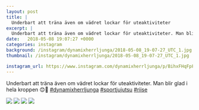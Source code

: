 ```yaml
---
layout: post
title: |
  Underbart att träna även om vädret lockar för uteaktiviteter
excerpt: |
  Underbart att träna även om vädret lockar för uteaktiviteter. Man blir glad i hela kroppen 😊🤙   
date:   2018-05-08 19:07:27 +0000
categories: instagram
background: /instagram/dynamixherrljunga/2018-05-08_19-07-27_UTC_1.jpg
thumbnail: /instagram/dynamixherrljunga/2018-05-08_19-07-27_UTC_1.jpg

instagram_url: https://www.instagram.com/dynamixherrljunga/p/BihxFHqFpFU
---
```

Underbart att träna även om vädret lockar för uteaktiviteter. Man blir glad i hela kroppen 😊🤙 [#dynamixherrljunga](https://www.instagram.com/explore/tags/dynamixherrljunga/) [#sportjujutsu](https://www.instagram.com/explore/tags/sportjujutsu/) [#riise](https://www.instagram.com/explore/tags/riise/)



<img src='/www-dynamix-herrljunga/instagram/dynamixherrljunga/2018-05-08_19-07-27_UTC_1.jpg' class='img-fluid' />


<img src='/www-dynamix-herrljunga/instagram/dynamixherrljunga/2018-05-08_19-07-27_UTC_2.jpg' class='img-fluid' />


<img src='/www-dynamix-herrljunga/instagram/dynamixherrljunga/2018-05-08_19-07-27_UTC_3.jpg' class='img-fluid' />


<img src='/www-dynamix-herrljunga/instagram/dynamixherrljunga/2018-05-08_19-07-27_UTC_4.jpg' class='img-fluid' />
